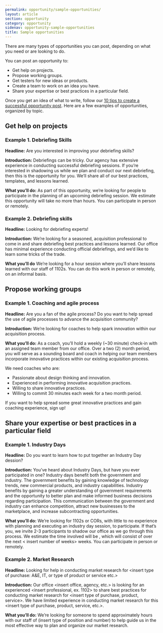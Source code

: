 ```yaml
---
permalink: opportunity/sample-opportunities/
layout: article
section: opportunity
category: opportunity
sidenav: opportunity-sample-opportunities
title: Sample opportunities
---
```


There are many types of opportunities you can post, depending on what you need or are looking to do. 

You can post an opportunity to:
* Get help on projects.
* Propose working groups.
* Get testers for new ideas or products.
* Create a team to work on an idea you have.
* Share your expertise or best practices in a particular field.

Once you get an idea of what to write, follow our [10 tips to create a successful opportunity post](../../getting-started/top-10-tips/). Here are a few examples of opportunities, organized by topic.  

## Get help on projects

### Example 1. Debriefing Skills

**Headline:**
Are you interested in improving your debriefing skills?

**Introduction:**
Debriefings can be tricky. Our agency <insert agency name> has extensive experience in conducting successful debriefing sessions. If you’re interested in shadowing us while we plan and conduct our next debriefing, then this is the opportunity for you. We’ll share all of our best practices, templates, and lessons learned. 

**What you’ll do:**
As part of this opportunity, we’re looking for <insert number of people> people to participate in the planning of an upcoming debriefing session. We estimate this opportunity will take no more than <insert number of hours> hours. You can participate in person or remotely.

### Example 2. Debriefing skills
**Headline:**
Looking for debriefing experts!

**Introduction:** 
We’re looking for a seasoned, acquisition professional to come in and share debriefing best practices and lessons learned. Our office has minimal experience conducting official debriefings, and we’d like to learn some tricks of the trade. 

**What you’ll do**
We’re looking for a <insert number of hours> hour session where you’ll share lessons learned with our staff of <insert number of staff> 1102s. You can do this work in person or remotely, on an informal basis.

## Propose working groups

### Example 1. Coaching and agile process

**Headline:**
Are you a fan of the agile process? Do you want to help spread the use of agile processes to advance the acquisition <or insert other profession> community?

**Introduction:**
We’re looking for coaches to help spark innovation within our acquisition <or insert other profession> process. 

**What you’ll do:**
As a coach, you’ll hold a weekly (~30 minute) check-in with an assigned team member from our office. Over a two (2) month period, you will serve as a sounding board and coach in helping our team members incorporate innovative practices within our existing acquisition <or insert other profession> process. 

We need coaches who are:
* Passionate about design thinking and innovation.
* Experienced in performing innovative acquisition practices.
* Willing to share innovative practices.
* Willing to commit 30 minutes each week for a two month period. 

If you want to help spread some great innovative practices and gain coaching experience, sign up!

## Share your expertise or best practices in a particular field

### Example 1. Industry Days

**Headline:**
Do you want to learn how to put together an Industry Day dession?

**Introduction:**
You’ve heard about Industry Days, but have you ever participated in one?  Industry days benefit both the government and industry.  The government benefits by gaining knowledge of technology trends, new commercial products, and industry capabilities. Industry benefits by gaining a greater understanding of government requirements and the opportunity to better plan and make informed business decisions regarding participation. This communication between the government and industry can enhance competition, attract new businesses to the marketplace, and increase subcontracting opportunities.
                                                                                                                                         
**What you’ll do:** 
We’re looking for 1102s or CORs, with little to no experience with planning and executing an industry day session, to participate. If that’s you, we invite 2-3 participants to shadow our office as we go through this process.  We estimate the time involved will be <insert time>, which will consist of <insert number of hours> over the next < insert number of weeks> weeks. You can participate in person or remotely.   

### Example 2. Market Research
**Headline:**
Looking for help in conducting market research for <insert type of purchase: A&E, IT, or type of product or service etc.> 

**Introduction:**
Our office <insert office, agency, etc.> is looking for an experienced <insert professional, ex. 1102> to share best practices for conducting market research for <insert type of purchase, product, service>. We have limited experience in conducting market research for this <insert type of purchase, product, service, etc.>. 

**What you’ll do:**
We’re looking for someone to spend approximately <insert number of hours> hours with our staff of (insert type of position and number) to help guide us in the most effective way to plan and organize our market research.
